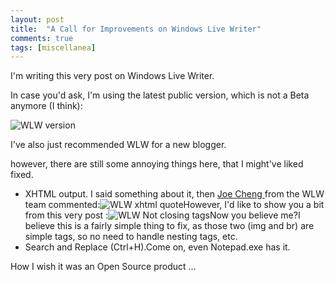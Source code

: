 ```yaml
---
layout: post
title:  "A Call for Improvements on Windows Live Writer"
comments: true
tags: [miscellanea]
---
```



I'm writing this very post on Windows Live Writer.

In case you'd ask, I'm using the latest public version, which is not a Beta anymore (I think): 

![WLW version](http://kenegozi.com/blog/uploaded/windowslivewriter/acallforimprovementsonwindowslivewriter_833e/016f30f5-6d4e-4735-9fb8-8123968f12b7.png)



I've also just recommended WLW for a new blogger.

however, there are still some annoying things here, that I might've liked fixed.
- XHTML output. I said something about it, then [Joe Cheng ](http://jcheng.wordpress.com)from the WLW team commented:![WLW xhtml quote](http://kenegozi.com/blog/uploaded/windowslivewriter/acallforimprovementsonwindowslivewriter_833e/c45a2b7b-3841-4db2-a8a4-f97a84a3cd86.png)However, I'd like to show you a bit from this very post :![WLW Not closing tags](http://kenegozi.com/blog/uploaded/windowslivewriter/acallforimprovementsonwindowslivewriter_833e/87775714-6a3d-4897-880b-e2a1a18c33d2.png)Now you believe me?I believe this is a fairly simple thing to fix, as those two (img and br) are simple tags, so no need to handle nesting tags, etc. 
- Search and Replace (Ctrl+H).Come on, even Notepad.exe has it.


How I wish it was an Open Source product ...

